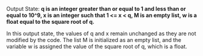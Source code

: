 Output State: **q is an integer greater than or equal to 1 and less than or equal to 10^9, x is an integer such that 1 <= x < q, M is an empty list, w is a float equal to the square root of q.**

In this output state, the values of q and x remain unchanged as they are not modified by the code. The list M is initialized as an empty list, and the variable w is assigned the value of the square root of q, which is a float.